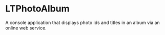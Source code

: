 # LTPhotoAlbum
A console application that displays photo ids and titles in an album via an online web service.
